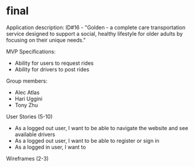 # final

Application description:
ID#16 - "Golden - a complete care transportation service designed to support a social, healthy lifestyle for older adults by focusing on their unique needs."

MVP Specifications:
- Ability for users to request rides
- Ability for drivers to post rides

Group members:
- Alec Atlas
- Hari Uggini
- Tony Zhu

User Stories (5-10)
- As a logged out user, I want to be able to navigate the website and see available drivers
- As a logged out user, I want to be able to register or sign in 
- As a logged in user, I want to 

Wireframes (2-3)
